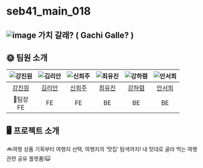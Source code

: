 # seb41_main_018 

##  ![image](https://user-images.githubusercontent.com/108250233/215278635-93dfb954-5f85-4f53-8bd8-b05063aec9dc.png) 가치 갈래? ( Gachi Galle? )

## 🌞 **팀원 소개**
|![강진원](https://avatars.githubusercontent.com/u/89727516?s=100&v=4)|![김리안](https://avatars.githubusercontent.com/u/87472526?s=100&v=4)|![신희주](https://avatars.githubusercontent.com/u/106229016?s=100&v=4)|![최유진](https://avatars.githubusercontent.com/u/57933510?s=100&v=4)|![강하렴](https://avatars.githubusercontent.com/u/108250233?v=4)|![안서희](https://avatars.githubusercontent.com/u/89247924?s=100&v=4)|
|:---:|:---:|:---:|:---:|:---:|:---:|
|[강진원](https://github.com/z1nun)|[김리안](https://github.com/rian0422)|[신희주](https://github.com/ksb71202)|[최유진](https://github.com/Choiyu330)|[강하렴](https://github.com/kangharyeom)|[안서희](https://github.com/eehres)|
|👑팀장<br>FE|FE|FE|BE|BE|BE|



## 🖥️ **프로젝트 소개**
🚲여행 상품 기획부터 여행지 선택, 여행지의 ‘맛집’ 탐색까지! 내 맛대로 골라 먹는 여행관련 공유 플랫폼!🙀
